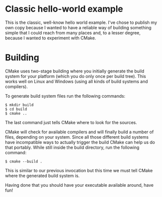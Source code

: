 Classic hello-world example
===========================

This is the classic, well-know hello world example. I've chose to publish my
own copy because I wanted to have a reliable way of building something simple
that I could reach from many places and, to a lesser degree, because I wanted
to experiment with CMake.

Building
========

CMake uses two-stage building where you initially generate the build system for
your platform (which you do only once per build tree). This works well on
Linux and Windows (using all kinds of build systems and compilers).

To generate build system files run the following commands:

	$ mkdir build
	$ cd build
	$ cmake ..

The last command just tells CMake where to look for the sources.

CMake will check for available compilers and will finally build a number of
files, depending on your system. Since all those different build systems have
incompatible ways to actually trigger the build CMake can help us do that
portably. While still inside the build directory, run the following command:

	$ cmake --build .

This is similar to our previous invocation but this time we must tell CMake
where the generated build system is.

Having done that you should have your executable available around, have fun!